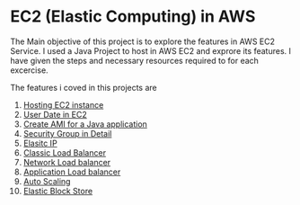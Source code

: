 # EC2 (Elastic Computing) in AWS

The Main objective of this project is to explore the features in AWS EC2 Service. I used a Java Project to host in AWS EC2 and exprore its features. I have given the steps and necessary resources required to for each excercise. 
  

The features i coved in this projects are 
1. [ Hosting EC2 instance ](https://github.com/konman01/AWS/tree/master/EC2/Launching-Instance)
2. [ User Date in EC2 ](https://github.com/konman01/AWS/tree/master/EC2/UserData)
3. [ Create AMI for a Java application ](https://github.com/konman01/AWS/tree/master/EC2/create-ami)
4. [ Security Group in Detail ](https://github.com/konman01/AWS/tree/master/EC2/Security-Group)
5. [ Elasitc IP ](https://github.com/konman01/AWS/tree/master/EC2/Elastic-IP)
6. [ Classic Load Balancer ](https://github.com/konman01/AWS/tree/master/EC2/Classic-Load-Balancer)
7. [ Network Load balancer ](#)
8. [ Application Load balancer ](https://github.com/konman01/AWS/tree/master/EC2/Application-Load_Balancer)
9. [ Auto Scaling ](#)
10. [ Elastic Block Store ](#)

